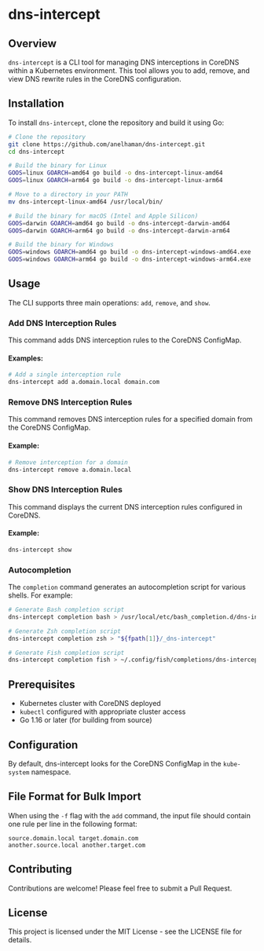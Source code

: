 # dns-intercept

## Overview
`dns-intercept` is a CLI tool for managing DNS interceptions in CoreDNS within a Kubernetes environment. This tool allows you to add, remove, and view DNS rewrite rules in the CoreDNS configuration.

## Installation
To install `dns-intercept`, clone the repository and build it using Go:

```sh
# Clone the repository
git clone https://github.com/anelhaman/dns-intercept.git
cd dns-intercept

# Build the binary for Linux
GOOS=linux GOARCH=amd64 go build -o dns-intercept-linux-amd64
GOOS=linux GOARCH=arm64 go build -o dns-intercept-linux-arm64

# Move to a directory in your PATH
mv dns-intercept-linux-amd64 /usr/local/bin/

# Build the binary for macOS (Intel and Apple Silicon)
GOOS=darwin GOARCH=amd64 go build -o dns-intercept-darwin-amd64
GOOS=darwin GOARCH=arm64 go build -o dns-intercept-darwin-arm64

# Build the binary for Windows
GOOS=windows GOARCH=amd64 go build -o dns-intercept-windows-amd64.exe
GOOS=windows GOARCH=arm64 go build -o dns-intercept-windows-arm64.exe
```

## Usage
The CLI supports three main operations: `add`, `remove`, and `show`.

### Add DNS Interception Rules
This command adds DNS interception rules to the CoreDNS ConfigMap.

#### Examples:
```sh
# Add a single interception rule
dns-intercept add a.domain.local domain.com

```

### Remove DNS Interception Rules
This command removes DNS interception rules for a specified domain from the CoreDNS ConfigMap.

#### Example:
```sh
# Remove interception for a domain
dns-intercept remove a.domain.local
```

### Show DNS Interception Rules
This command displays the current DNS interception rules configured in CoreDNS.

#### Example:
```sh
dns-intercept show
```

### Autocompletion
The `completion` command generates an autocompletion script for various shells. For example:

```sh
# Generate Bash completion script
dns-intercept completion bash > /usr/local/etc/bash_completion.d/dns-intercept

# Generate Zsh completion script
dns-intercept completion zsh > "${fpath[1]}/_dns-intercept"

# Generate Fish completion script
dns-intercept completion fish > ~/.config/fish/completions/dns-intercept.fish
```

## Prerequisites
- Kubernetes cluster with CoreDNS deployed
- `kubectl` configured with appropriate cluster access
- Go 1.16 or later (for building from source)

## Configuration
By default, dns-intercept looks for the CoreDNS ConfigMap in the `kube-system` namespace.

## File Format for Bulk Import
When using the `-f` flag with the `add` command, the input file should contain one rule per line in the following format:
```
source.domain.local target.domain.com
another.source.local another.target.com
```

## Contributing
Contributions are welcome! Please feel free to submit a Pull Request.

## License
This project is licensed under the MIT License - see the LICENSE file for details.
